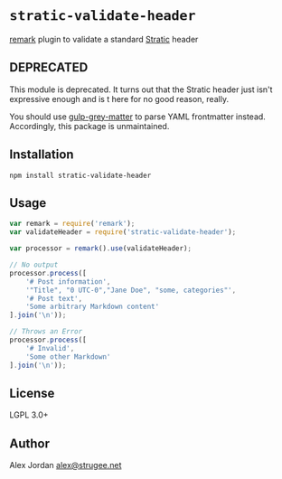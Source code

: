 # `stratic-validate-header`

[remark][1] plugin to validate a standard [Stratic][2] header

## DEPRECATED

This module is deprecated. It turns out that the Stratic header just isn't expressive enough and is t
here for no good reason, really.

You should use [gulp-grey-matter](https://www.npmjs.com/package/gulp-gray-matter/) to parse YAML frontmatter instead. Accordingly, this package is unmaintained.

## Installation

    npm install stratic-validate-header

## Usage

```js
var remark = require('remark');
var validateHeader = require('stratic-validate-header');

var processor = remark().use(validateHeader);

// No output
processor.process([
    '# Post information',
    '"Title", "0 UTC-0","Jane Doe", "some, categories"',
	'# Post text',
	'Some arbitrary Markdown content'
].join('\n'));

// Throws an Error
processor.process([
    '# Invalid',
    'Some other Markdown'
].join('\n'));
```

## License

LGPL 3.0+

## Author

Alex Jordan <alex@strugee.net>

 [1]: https://github.com/wooorm/remark
 [2]: https://github.com/strugee/generator-stratic
